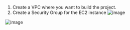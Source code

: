 1. Create a VPC where you want to build the project.
2. Create a Security Group for the EC2 instance
   ![image](https://github.com/sauravlhs/BoardGame/assets/67467237/ea55db13-b4a2-42f6-8e8b-48c36a5c1d73)


![image](https://github.com/sauravlhs/BoardGame/assets/67467237/08743e68-0bf6-43a7-9af0-d2ae9c523dcd)

